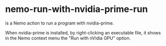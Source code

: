 # nemo-run-with-nvidia-prime-run

is a Nemo action to run a program with nvidia-prime.

When nvidia-prime is installed, by right-clicking an executable file, it shows in the Nemo context menu the "Run with nVidia GPU" option.
